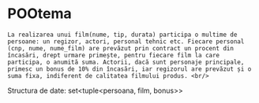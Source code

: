 # POOtema
    La realizarea unui film(nume, tip, durata) participa o multime de persoane: un regizor, actori, personal tehnic etc. Fiecare personal (cnp, nume, nume_film) are prevăzut prin contract un procent din încasări, drept urmare primește, pentru fiecare film la care participa, o anumită suma. Actorii, dacă sunt personaje principale, primesc un bonus de 10% din încasări, iar regizorul are prevăzut și o suma fixa, indiferent de calitatea filmului produs. <br/>
Structura de date:​ set<tuple<persoana, film, bonus>>  
 
